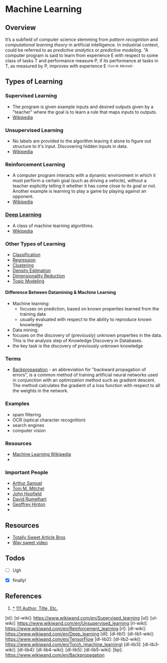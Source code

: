 Machine Learning
================

Overview
--------
It’s a subfield of computer science stemming from _pattern recogintion_ and  _computational learning theory_ in artificial intelligence. In industrial context, could be referred to as _predictive analytics_ or _predictive modeling._  "A computer program is said to learn from experience E with respect to some class of tasks T and performance measure P, if its performance at tasks in T, as measured by P, improves with experience E <sub><sup>(Tom M. Mitchell)<sub><sup>".

Types of Learning
-----------------
### Supervised Learning
- The program is given example inputs and desired outputs given by a "teacher" where the goal is to learn a rule that maps inputs to outputs.
- [Wikipedia](sl-wiki)

### Unsupervised Learning
- No labels are provided to the algorithm leaving it alone to figure out structure to it's input. Discovering hidden inputs in data.
- [Wikipedia](ul-wiki)

### Reinforcement Learning
- A computer program interacts with a dynamic environment in which it must perform a certain goal (such as driving a vehicle), without a teacher explicitly telling it whether it has come close to its goal or not. Another example is learning to play a game by playing against an opponent.
- [Wikipedia](rl-wiki)
 
### [Deep Learning](./deep_learning.md)
- A class of machine learning algorithms.
- [Wikipedia](dl-wiki)


### Other Types of Learning
- [Classification]()
- [Regression]()
- [Clustering]()
- [Density Estimation]()
- [Dimensionality Reduction]()
- [Topic Modeling]()

#### Difference Between Datamining & Machine Learning
 - Machine learning:
   - focuses on prediction, based on known properties learned from the training data
   - usually evaluated with respect to the ability to reproduce known knowledge
 - Data mining:
  - focuses on the discovery of (previously) unknown properties in the data. This is the analysis step of Knowledge Discovery in Databases.
  - the key task is the discovery of previously unknown knowledge

### Terms
 - [Backpropagation](bp) - an abbreviation for "backward propagation of errors", is a common method of training artificial neural networks used in conjunction with an optimization method such as gradient descent. The method calculates the gradient of a loss function with respect to all the weights in the network.


### Examples
 - spam filtering
 - OCR (optical character recognition)
 - search engines
 - computer vision

### Resources
 - [Machine Learning Wikipedia](https://www.wikiwand.com/en/Machine_learning)
 - 


### Important People
 - [Arthur Samuel](https://www.wikiwand.com/en/Arthur_Samuel)
 - [Tom M. Mitchel](https://www.wikiwand.com/en/Tom_M._Mitchell)
 - [John Hopfield](https://www.wikiwand.com/en/John_Hopfield)
 - [David Rumelhart](https://www.wikiwand.com/en/David_Rumelhart)
 - [Geoffrey Hinton](https://www.wikiwand.com/en/Geoff_Hinton)
 - 


Resources
---------
- [Totally Sweet Article Bros](http://www.totallysweetarticlebros.com)  
- [Way sweet video](http://waysweetvideo.com)  



Todos
-----
- [ ] Ugh
- [x] finally!



References
---------
1. [**^**](#111) [111 Author, Title, Etc.](http://google.com)



[c]: #citations
[sl]: 
[sl-wiki]: https://www.wikiwand.com/en/Supervised_learning
[ul]: 
[ul-wiki]: https://www.wikiwand.com/en/Unsupervised_learning
[rl-wiki]: https://www.wikiwand.com/en/Reinforcement_learning
[rl]: 
[dl-wiki]: https://www.wikiwand.com/en/Deep_learning
[dl]: 
[dl-lib1]:
[dl-lib1-wiki]: https://www.wikiwand.com/en/TensorFlow
[dl-lib2]: 
[dl-lib2-wiki]: https://www.wikiwand.com/en/Torch_(machine_learning)
[dl-lib3]: 
[dl-lib3-wiki]: 
[dl-lib4]: 
[dl-lib4-wiki]: 
[dl-lib5]: 
[dl-lib5-wiki]: 
[bp]: https://www.wikiwand.com/en/Backpropagation
